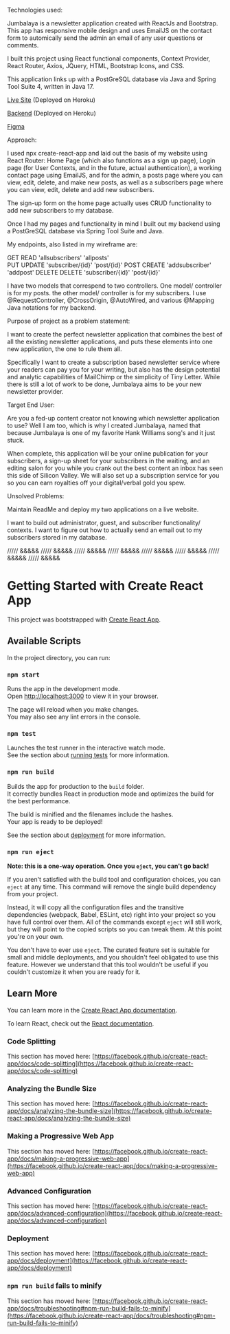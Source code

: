 Technologies used:

Jumbalaya is a newsletter application created with ReactJs and Bootstrap. This app has responsive mobile design and uses EmailJS on the contact form to automically send the admin an email of any user questions or comments.

I built this project using React functional components, Context Provider, React Router, Axios, JQuery, HTML, Bootstrap Icons, and CSS.

This application links up with a PostGreSQL database via Java and Spring Tool Suite 4, written in Java 17.

[Live Site]() (Deployed on Heroku)

[Backend]() (Deployed on Heroku)

[Figma](https://www.figma.com/file/fWYtxppSY74glrcWLnyiBq/Newsletter_App?node-id=0%3A1)

Approach:

I used npx create-react-app and laid out the basis of my website using React Router: Home Page (which also functions as a sign up page), Login page (for User Contexts, and in the future, actual authentication), a working contact page using EmailJS, and for the admin, a posts page where you can view, edit, delete, and make new posts, as well as a subscribers page where you can view, edit, delete and add new subscribers. 

The sign-up form on the home page actually uses CRUD functionality to add new subscribers to my database.

Once I had my pages and functionality in mind I built out my backend using a PostGreSQL database via Spring Tool Suite and Java.

My endpoints, also listed in my wireframe are: 

GET         READ            'allsubscribers'  'allposts'        
PUT         UPDATE          'subscriber/{id}' 'post/{id}'
POST        CREATE          'addsubscriber'   'addpost'
DELETE      DELETE          'subscriber/{id}' 'post/{id}'

I have two models that correspend to two controllers. One model/ controller is for my posts. the other model/ controller is for my subscribers. I use @RequestController, @CrossOrigin, @AutoWired, and various @Mapping Java notations for my backend.

Purpose of project as a problem statement:

I want to create the perfect newsletter application that combines the best of all the existing newsletter applications, and puts these elements into one new application, the one to rule them all. 

Specifically I want to create a subscription based newsletter service where your readers can pay you for your writing, but also has the design potential and analytic capabilities of MailChimp or the simplicity of Tiny Letter. While there is still a lot of work to be done, Jumbalaya aims to be your new newsletter provider. 

Target End User:

Are you a fed-up content creator not knowing which newsletter application to use? Well I am too, which is why I created Jumbalaya, named that because Jumbalaya is one of my favorite Hank Williams song's and it just stuck.

When complete, this application will be your online publication for your subscribers, a sign-up sheet for your subscribers in the waiting, and an editing salon for you while you crank out the best content an inbox has seen this side of Silicon Valley. We will also set up a subscription service for you so you can earn royalties off your digital/verbal gold you spew.

Unsolved Problems:

Maintain ReadMe and deploy my two applications on a live website.

I want to build out administrator, guest, and subscriber functionality/ contexts. I want to figure out how to actually send an email out to my subscribers stored in my database.

///// &&&&& ///// &&&&& ///// &&&&& ///// &&&&& ///// &&&&& ///// &&&&& ///// &&&&& ///// &&&&& 

# Getting Started with Create React App

This project was bootstrapped with [Create React App](https://github.com/facebook/create-react-app).

## Available Scripts

In the project directory, you can run:

### `npm start`

Runs the app in the development mode.\
Open [http://localhost:3000](http://localhost:3000) to view it in your browser.

The page will reload when you make changes.\
You may also see any lint errors in the console.

### `npm test`

Launches the test runner in the interactive watch mode.\
See the section about [running tests](https://facebook.github.io/create-react-app/docs/running-tests) for more information.

### `npm run build`

Builds the app for production to the `build` folder.\
It correctly bundles React in production mode and optimizes the build for the best performance.

The build is minified and the filenames include the hashes.\
Your app is ready to be deployed!

See the section about [deployment](https://facebook.github.io/create-react-app/docs/deployment) for more information.

### `npm run eject`

**Note: this is a one-way operation. Once you `eject`, you can't go back!**

If you aren't satisfied with the build tool and configuration choices, you can `eject` at any time. This command will remove the single build dependency from your project.

Instead, it will copy all the configuration files and the transitive dependencies (webpack, Babel, ESLint, etc) right into your project so you have full control over them. All of the commands except `eject` will still work, but they will point to the copied scripts so you can tweak them. At this point you're on your own.

You don't have to ever use `eject`. The curated feature set is suitable for small and middle deployments, and you shouldn't feel obligated to use this feature. However we understand that this tool wouldn't be useful if you couldn't customize it when you are ready for it.

## Learn More

You can learn more in the [Create React App documentation](https://facebook.github.io/create-react-app/docs/getting-started).

To learn React, check out the [React documentation](https://reactjs.org/).

### Code Splitting

This section has moved here: [https://facebook.github.io/create-react-app/docs/code-splitting](https://facebook.github.io/create-react-app/docs/code-splitting)

### Analyzing the Bundle Size

This section has moved here: [https://facebook.github.io/create-react-app/docs/analyzing-the-bundle-size](https://facebook.github.io/create-react-app/docs/analyzing-the-bundle-size)

### Making a Progressive Web App

This section has moved here: [https://facebook.github.io/create-react-app/docs/making-a-progressive-web-app](https://facebook.github.io/create-react-app/docs/making-a-progressive-web-app)

### Advanced Configuration

This section has moved here: [https://facebook.github.io/create-react-app/docs/advanced-configuration](https://facebook.github.io/create-react-app/docs/advanced-configuration)

### Deployment

This section has moved here: [https://facebook.github.io/create-react-app/docs/deployment](https://facebook.github.io/create-react-app/docs/deployment)

### `npm run build` fails to minify

This section has moved here: [https://facebook.github.io/create-react-app/docs/troubleshooting#npm-run-build-fails-to-minify](https://facebook.github.io/create-react-app/docs/troubleshooting#npm-run-build-fails-to-minify)
